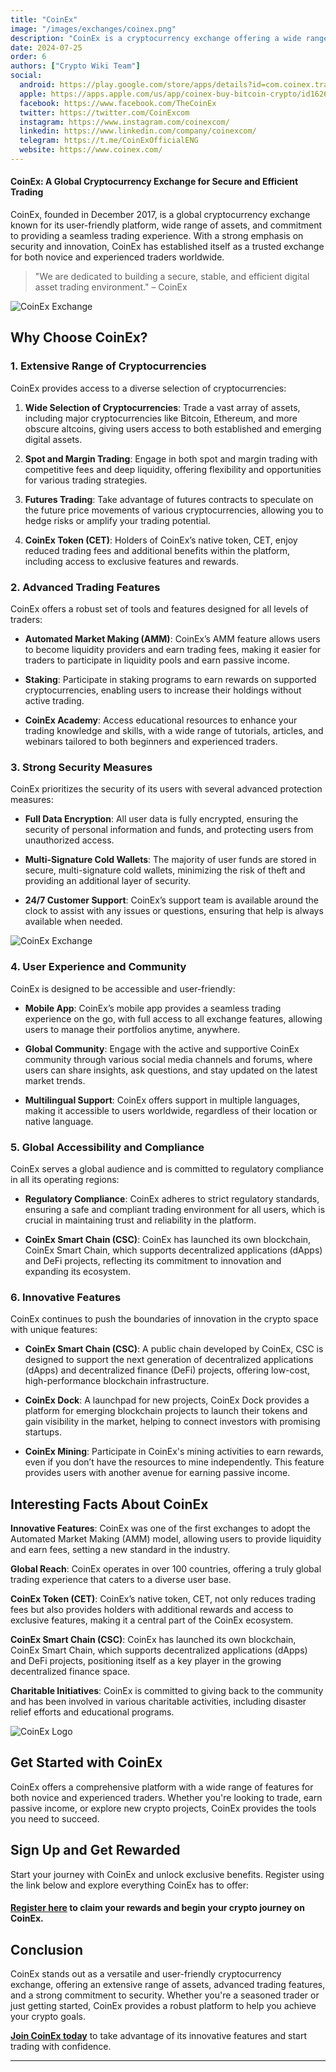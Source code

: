 ```yaml
---
title: "CoinEx"
image: "/images/exchanges/coinex.png"
description: "CoinEx is a cryptocurrency exchange offering a wide range of assets and advanced trading."
date: 2024-07-25
order: 6
authors: ["Crypto Wiki Team"]
social:
  android: https://play.google.com/store/apps/details?id=com.coinex.trade.play
  apple: https://apps.apple.com/us/app/coinex-buy-bitcoin-crypto/id1626447428
  facebook: https://www.facebook.com/TheCoinEx
  twitter: https://twitter.com/CoinExcom
  instagram: https://www.instagram.com/coinexcom/
  linkedin: https://www.linkedin.com/company/coinexcom/
  telegram: https://t.me/CoinExOfficialENG
  website: https://www.coinex.com/
---
```


#### CoinEx: A Global Cryptocurrency Exchange for Secure and Efficient Trading

CoinEx, founded in December 2017, is a global cryptocurrency exchange known for its user-friendly platform, wide range of assets, and commitment to providing a seamless trading experience. With a strong emphasis on security and innovation, CoinEx has established itself as a trusted exchange for both novice and experienced traders worldwide.

> "We are dedicated to building a secure, stable, and efficient digital asset trading environment." – CoinEx

![CoinEx Exchange](/images/exchanges/coinex.png)

## Why Choose CoinEx?

### 1. Extensive Range of Cryptocurrencies

CoinEx provides access to a diverse selection of cryptocurrencies:

1. **Wide Selection of Cryptocurrencies**: Trade a vast array of assets, including major cryptocurrencies like Bitcoin, Ethereum, and more obscure altcoins, giving users access to both established and emerging digital assets.

2. **Spot and Margin Trading**: Engage in both spot and margin trading with competitive fees and deep liquidity, offering flexibility and opportunities for various trading strategies.

3. **Futures Trading**: Take advantage of futures contracts to speculate on the future price movements of various cryptocurrencies, allowing you to hedge risks or amplify your trading potential.

4. **CoinEx Token (CET)**: Holders of CoinEx’s native token, CET, enjoy reduced trading fees and additional benefits within the platform, including access to exclusive features and rewards.

### 2. Advanced Trading Features

CoinEx offers a robust set of tools and features designed for all levels of traders:

- **Automated Market Making (AMM)**: CoinEx’s AMM feature allows users to become liquidity providers and earn trading fees, making it easier for traders to participate in liquidity pools and earn passive income.

- **Staking**: Participate in staking programs to earn rewards on supported cryptocurrencies, enabling users to increase their holdings without active trading.

- **CoinEx Academy**: Access educational resources to enhance your trading knowledge and skills, with a wide range of tutorials, articles, and webinars tailored to both beginners and experienced traders.

### 3. Strong Security Measures

CoinEx prioritizes the security of its users with several advanced protection measures:

- **Full Data Encryption**: All user data is fully encrypted, ensuring the security of personal information and funds, and protecting users from unauthorized access.

- **Multi-Signature Cold Wallets**: The majority of user funds are stored in secure, multi-signature cold wallets, minimizing the risk of theft and providing an additional layer of security.

- **24/7 Customer Support**: CoinEx’s support team is available around the clock to assist with any issues or questions, ensuring that help is always available when needed.

![CoinEx Exchange](/images/posts/coinex-exchange.png)

### 4. User Experience and Community

CoinEx is designed to be accessible and user-friendly:

- **Mobile App**: CoinEx’s mobile app provides a seamless trading experience on the go, with full access to all exchange features, allowing users to manage their portfolios anytime, anywhere.

- **Global Community**: Engage with the active and supportive CoinEx community through various social media channels and forums, where users can share insights, ask questions, and stay updated on the latest market trends.

- **Multilingual Support**: CoinEx offers support in multiple languages, making it accessible to users worldwide, regardless of their location or native language.

### 5. Global Accessibility and Compliance

CoinEx serves a global audience and is committed to regulatory compliance in all its operating regions:

- **Regulatory Compliance**: CoinEx adheres to strict regulatory standards, ensuring a safe and compliant trading environment for all users, which is crucial in maintaining trust and reliability in the platform.

- **CoinEx Smart Chain (CSC)**: CoinEx has launched its own blockchain, CoinEx Smart Chain, which supports decentralized applications (dApps) and DeFi projects, reflecting its commitment to innovation and expanding its ecosystem.

### 6. Innovative Features

CoinEx continues to push the boundaries of innovation in the crypto space with unique features:

- **CoinEx Smart Chain (CSC)**: A public chain developed by CoinEx, CSC is designed to support the next generation of decentralized applications (dApps) and decentralized finance (DeFi) projects, offering low-cost, high-performance blockchain infrastructure.

- **CoinEx Dock**: A launchpad for new projects, CoinEx Dock provides a platform for emerging blockchain projects to launch their tokens and gain visibility in the market, helping to connect investors with promising startups.

- **CoinEx Mining**: Participate in CoinEx's mining activities to earn rewards, even if you don’t have the resources to mine independently. This feature provides users with another avenue for earning passive income.

## Interesting Facts About CoinEx

**Innovative Features**: CoinEx was one of the first exchanges to adopt the Automated Market Making (AMM) model, allowing users to provide liquidity and earn fees, setting a new standard in the industry.

**Global Reach**: CoinEx operates in over 100 countries, offering a truly global trading experience that caters to a diverse user base.

**CoinEx Token (CET)**: CoinEx’s native token, CET, not only reduces trading fees but also provides holders with additional rewards and access to exclusive features, making it a central part of the CoinEx ecosystem.

**CoinEx Smart Chain (CSC)**: CoinEx has launched its own blockchain, CoinEx Smart Chain, which supports decentralized applications (dApps) and DeFi projects, positioning itself as a key player in the growing decentralized finance space.

**Charitable Initiatives**: CoinEx is committed to giving back to the community and has been involved in various charitable activities, including disaster relief efforts and educational programs.

![CoinEx Logo](/images/posts/coinex-logo.png)

## Get Started with CoinEx

CoinEx offers a comprehensive platform with a wide range of features for both novice and experienced traders. Whether you're looking to trade, earn passive income, or explore new crypto projects, CoinEx provides the tools you need to succeed.

## Sign Up and Get Rewarded

Start your journey with CoinEx and unlock exclusive benefits. Register using the link below and explore everything CoinEx has to offer:

#### **[Register here](https://www.coinex.com/register?refer_code=7yrbs) to claim your rewards and begin your crypto journey on CoinEx.**

## Conclusion

CoinEx stands out as a versatile and user-friendly cryptocurrency exchange, offering an extensive range of assets, advanced trading features, and a strong commitment to security. Whether you're a seasoned trader or just getting started, CoinEx provides a robust platform to help you achieve your crypto goals.

**[Join CoinEx today](https://www.coinex.com/register?refer_code=7yrbs)** to take advantage of its innovative features and start trading with confidence.

---
